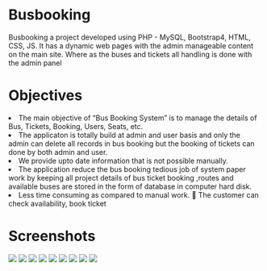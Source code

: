 # Busbooking
Busbooking a project developed using PHP - MySQL, Bootstrap4, HTML, CSS, JS. It has a dynamic web pages with the admin manageable content on the main site. Where as the buses and tickets all handling is done with the admin panel
# Objectives
<li> The main objective of “Bus Booking System” is to manage the details of Bus, Tickets, Booking, Users, Seats, etc.</li>
<li> The applicaton is totally build at admin and user basis and only the admin can delete all records in bus booking but the booking of tickets can done by both admin and user.</li>
<li> We provide upto date information that is not possible manually.</li>
<li> The application reduce the bus booking tedious job of system paper work by keeping all project details of bus ticket booking ,routes and available buses are stored in the form of database in computer hard disk.</li>
<li> Less time consuming as compared to manual work.  The customer can check availability, book ticket</li>

# Screenshots
<img src="https://user-images.githubusercontent.com/42066122/111903101-8d7cdd80-8a66-11eb-9206-727317aa11f9.png" class="img-fluid">
<img src="https://user-images.githubusercontent.com/42066122/111902888-87d2c800-8a65-11eb-95fc-f5ce9a9745f0.png" class="img-fluid">
<img src="https://user-images.githubusercontent.com/42066122/111902945-cbc5cd00-8a65-11eb-84a5-b30e0d42ff08.png" class="img-fluid">
<img src="https://user-images.githubusercontent.com/42066122/111902969-ebf58c00-8a65-11eb-94af-d6cb7ce7fc94.png" class="img-fluid">
<img src="https://user-images.githubusercontent.com/42066122/111903017-23643880-8a66-11eb-8ec3-f4c7f3db2b05.png" class="img-fluid">
<img src="https://user-images.githubusercontent.com/42066122/111903063-53134080-8a66-11eb-8e05-e2ba110ee80d.png" class="img-fluid">

<img src="https://user-images.githubusercontent.com/42066122/111903116-a2597100-8a66-11eb-8eba-4d7bd63e000f.png" class="img-fluid">
<img src="https://user-images.githubusercontent.com/42066122/111903071-6f16e200-8a66-11eb-9f86-8a3445731bdc.png" class="img-fluid">
<img src="https://user-images.githubusercontent.com/42066122/111903129-b2715080-8a66-11eb-943e-a157e823b80d.png" class="img-fluid">
